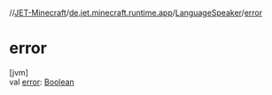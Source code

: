 //[JET-Minecraft](../../../index.md)/[de.jet.minecraft.runtime.app](../index.md)/[LanguageSpeaker](index.md)/[error](error.md)

# error

[jvm]\
val [error](error.md): [Boolean](https://kotlinlang.org/api/latest/jvm/stdlib/kotlin/-boolean/index.html)
